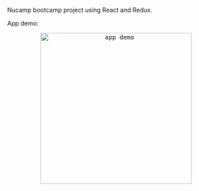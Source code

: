 Nucamp bootcamp project using React and Redux.

App demo:

<div style="text-align:center">
  <kbd>
    <img width="350" alt="app demo" src="https://github.com/codecaviette/nucampsite/commit/3df62e916f9faaeba5c85b33c8e617894520b1ec">
  </kbd>
</div>
